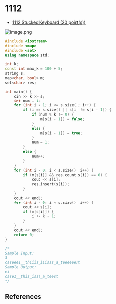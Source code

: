 # 1112

- [1112 Stucked Keyboard (20 point(s))](https://pintia.cn/problem-sets/994805342720868352/problems/994805357933608960)

![image.png](https://i.loli.net/2019/09/01/3BMqD58f1TENYnu.png)

```c++
#include <iostream>
#include <map>
#include <set>
using namespace std;

int k;
const int max_k = 100 + 5;
string s;
map<char, bool> m;
set<char> res;

int main() {
	cin >> k >> s;
	int num = 1;
	for (int i = 1; i <= s.size(); i++) {
		if (i == s.size() || s[i] != s[i - 1]) {
			if (num % k != 0) {
				m[s[i - 1]] = false;
			}
			else {
				m[s[i - 1]] = true;
			}
			num = 1;
		}
		else {
			num++;
		}
	}
	for (int i = 0; i < s.size(); i++) {
		if (m[s[i]] && res.count(s[i]) == 0) {
			cout << s[i];
			res.insert(s[i]);
		}
	}
	cout << endl;
	for (int i = 0; i < s.size(); i++) {
		cout << s[i];
		if (m[s[i]]) {
			i += k - 1;
		}
	}
	cout << endl;
	return 0;
}

/*
Sample Input:
3
caseee1__thiiis_iiisss_a_teeeeeest
Sample Output:
ei
case1__this_isss_a_teest
*/

```

## References


